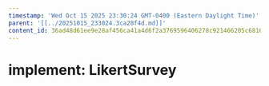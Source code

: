 ```yaml
---
timestamp: 'Wed Oct 15 2025 23:30:24 GMT-0400 (Eastern Daylight Time)'
parent: '[[../20251015_233024.3ca28f4d.md]]'
content_id: 36ad48d61ee9e28af456ca41a4d6f2a3769596406278c921466205c6810a6b87
---
```


# implement: LikertSurvey
